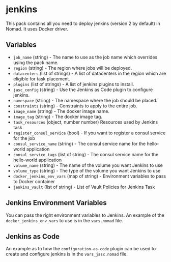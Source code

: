 # jenkins

This pack contains all you need to deploy jenkins (version 2 by default) in Nomad. It uses Docker driver.


## Variables

- `job_name` (string) - The name to use as the job name which overrides using the pack name.
- `region` (string) - The region where jobs will be deployed.
- `datacenters` (list of strings) - A list of datacenters in the region which are eligible for task placement.
- `plugins` (list of strings) - A list of jenkins plugins to install.
- `jasc_config` (string) - Use the Jenkins as Code plugin to configure jenkins.
- `namespace` (string) - The namespace where the job should be placed.
- `constraints` (string) - Constraints to apply to the entire job.
- `image_name` (string) - The docker image name.
- `image_tag` (string) - The docker image tag.
- `task_resources` (object, number number) Resources used by Jenkins task
- `register_consul_service` (bool) - If you want to register a consul service for the job
- `consul_service_name` (string) - The consul service name for the hello-world application
- `consul_service_tags` (list of string) - The consul service name for the hello-world application
- `volume_name` (string) - The name of the volume you want Jenkins to use
- `volume_type` (string) - The type of the volume you want Jenkins to use
- `docker_jenkins_env_vars` (map of string) - Environment variables to pass to Docker container
- `jenkins_vault` (list of string) - List of Vault Policies for Jenkins Task

## Jenkins Environment Variables

You can pass the right environment variables to Jenkins.
An example of the `docker_jenkins_env_vars` to use is in the `vars.nomad` file.

## Jenkins as Code

An example as to how the `configuration-as-code` plugin can be used to create and configure jenkins is in the `vars_jasc.nomad` file.
